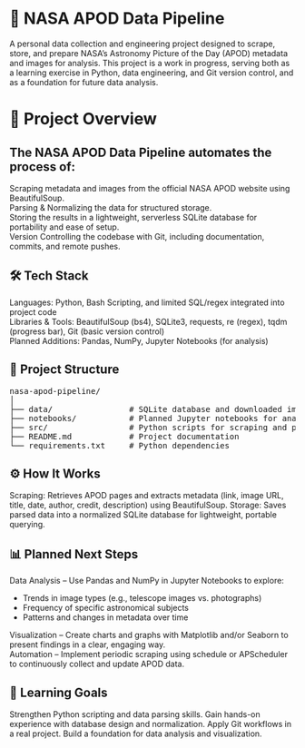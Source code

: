 # 🚀 NASA APOD Data Pipeline
A personal data collection and engineering project designed to scrape, store, and prepare NASA’s Astronomy Picture of the Day (APOD) metadata and images for analysis. This project is a work in progress, serving both as a learning exercise in Python, data engineering, and Git version control, and as a foundation for future data analysis.

# 📌 Project Overview

## The NASA APOD Data Pipeline automates the process of:
Scraping metadata and images from the official NASA APOD website using BeautifulSoup.\
Parsing & Normalizing the data for structured storage.\
Storing the results in a lightweight, serverless SQLite database for portability and ease of setup.\
Version Controlling the codebase with Git, including documentation, commits, and remote pushes.

## 🛠️ Tech Stack
Languages: Python, Bash Scripting, and limited SQL/regex integrated into project code\
Libraries & Tools: BeautifulSoup (bs4), SQLite3, requests, re (regex), tqdm (progress bar), Git (basic version control)\
Planned Additions: Pandas, NumPy, Jupyter Notebooks (for analysis)

## 📂 Project Structure
<pre>
nasa-apod-pipeline/
│
├── data/                # SQLite database and downloaded images
├── notebooks/           # Planned Jupyter notebooks for analysis
├── src/                 # Python scripts for scraping and parsing
├── README.md            # Project documentation
└── requirements.txt     # Python dependencies
</pre>
## ⚙️ How It Works
Scraping: Retrieves APOD pages and extracts metadata (link, image URL, title, date, author, credit, description) using BeautifulSoup.
Storage: Saves parsed data into a normalized SQLite database for lightweight, portable querying.

## 📊 Planned Next Steps
Data Analysis – Use Pandas and NumPy in Jupyter Notebooks to explore:
* Trends in image types (e.g., telescope images vs. photographs)
* Frequency of specific astronomical subjects
* Patterns and changes in metadata over time

Visualization – Create charts and graphs with Matplotlib and/or Seaborn to present findings in a clear, engaging way.\
Automation – Implement periodic scraping using schedule or APScheduler to continuously collect and update APOD data.

## 🎯 Learning Goals
Strengthen Python scripting and data parsing skills.
Gain hands-on experience with database design and normalization.
Apply Git workflows in a real project.
Build a foundation for data analysis and visualization.
